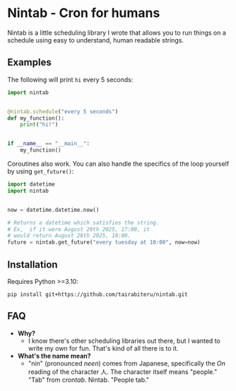 # Nintab - Cron for humans
Nintab is a little scheduling library I wrote that allows you to run things on a schedule using easy to understand, human readable strings.

## Examples
The following will print `hi` every 5 seconds:
```Python
import nintab


@nintab.schedule("every 5 seconds")
def my_function():
    print("hi!")


if __name__ == "__main__":
    my_function()
```
Coroutines also work. You can also handle the specifics of the loop yourself by using `get_future()`:
```Python
import datetime
import nintab


now = datetime.datetime.now()

# Returns a datetime which satisfies the string.
# Ex,  if it were August 20th 2025, 17:00, it 
# would return August 26th 2025, 10:00.
future = nintab.get_future("every tuesday at 10:00", now=now)
```
## Installation
Requires Python >=3.10:
```
pip install git+https://github.com/tairabiteru/nintab.git
```
## FAQ
- **Why?**
  - I know there's other scheduling libraries out there, but I wanted to write my own for fun. That's kind of all there is to it.
- **What's the name mean?**
  - "nin" (pronounced *neen*) comes from Japanese, specifically the *On* reading of the character 人. The character itself means "people." "Tab" from cron*tab*. Nintab. "People tab."

